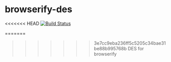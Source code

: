 browserify-des
===

<<<<<<< HEAD
[![Build Status](https://travis-ci.org/crypto-browserify/browserify-des.svg)](https://travis-ci.org/crypto-browserify/browserify-des)

=======
>>>>>>> 3e7cc9eba236ff5c5205c34bae31be88b995768b
DES for browserify
